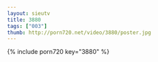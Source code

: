 ```yaml
--- 
layout: sieutv
title: 3880
tags: ["003"]
thumb: http://porn720.net/video/3880/poster.jpg
---
```

{% include porn720 key="3880" %} 
